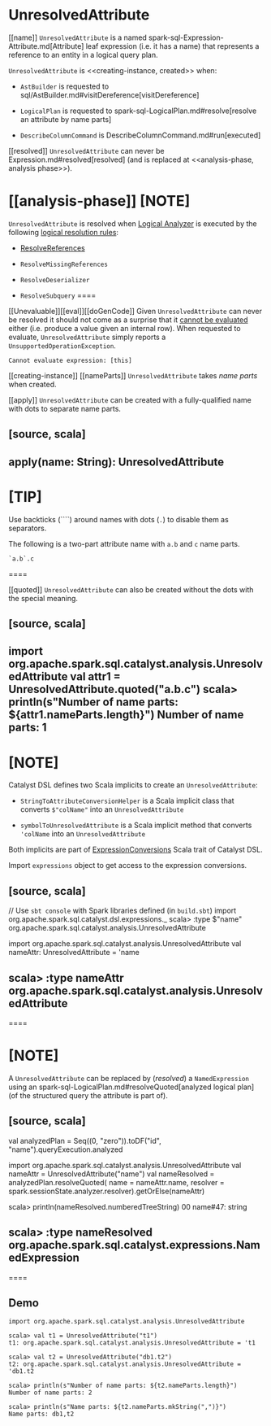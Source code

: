 # UnresolvedAttribute

[[name]]
`UnresolvedAttribute` is a named spark-sql-Expression-Attribute.md[Attribute] leaf expression (i.e. it has a name) that represents a reference to an entity in a logical query plan.

`UnresolvedAttribute` is <<creating-instance, created>> when:

* `AstBuilder` is requested to sql/AstBuilder.md#visitDereference[visitDereference]

* `LogicalPlan` is requested to spark-sql-LogicalPlan.md#resolve[resolve an attribute by name parts]

* `DescribeColumnCommand` is DescribeColumnCommand.md#run[executed]

[[resolved]]
`UnresolvedAttribute` can never be Expression.md#resolved[resolved] (and is replaced at <<analysis-phase, analysis phase>>).

[[analysis-phase]]
[NOTE]
====
`UnresolvedAttribute` is resolved when [Logical Analyzer](../Analyzer.md) is executed by the following [logical resolution rules](../Analyzer.md#Resolution):

* [ResolveReferences](../logical-analysis-rules/ResolveReferences.md#resolve)

* `ResolveMissingReferences`

* `ResolveDeserializer`

* `ResolveSubquery`
====

[[Unevaluable]][[eval]][[doGenCode]]
Given `UnresolvedAttribute` can never be resolved it should not come as a surprise that it [cannot be evaluated](Unevaluable.md) either (i.e. produce a value given an internal row). When requested to evaluate, `UnresolvedAttribute` simply reports a `UnsupportedOperationException`.

```
Cannot evaluate expression: [this]
```

[[creating-instance]]
[[nameParts]]
`UnresolvedAttribute` takes *name parts* when created.

[[apply]]
`UnresolvedAttribute` can be created with a fully-qualified name with dots to separate name parts.

[source, scala]
----
apply(name: String): UnresolvedAttribute
----

[TIP]
====
Use backticks (````) around names with dots (`.`) to disable them as separators.

The following is a two-part attribute name with `a.b` and `c` name parts.

```
`a.b`.c
```
====

[[quoted]]
`UnresolvedAttribute` can also be created without the dots with the special meaning.

[source, scala]
----
import org.apache.spark.sql.catalyst.analysis.UnresolvedAttribute
val attr1 = UnresolvedAttribute.quoted("a.b.c")
scala> println(s"Number of name parts: ${attr1.nameParts.length}")
Number of name parts: 1
----

[NOTE]
====
Catalyst DSL defines two Scala implicits to create an `UnresolvedAttribute`:

* `StringToAttributeConversionHelper` is a Scala implicit class that converts `$"colName"` into an `UnresolvedAttribute`

* `symbolToUnresolvedAttribute` is a Scala implicit method that converts `'colName` into an `UnresolvedAttribute`

Both implicits are part of [ExpressionConversions](../catalyst-dsl/index.md#ExpressionConversions) Scala trait of Catalyst DSL.

Import `expressions` object to get access to the expression conversions.

[source, scala]
----
// Use `sbt console` with Spark libraries defined (in `build.sbt`)
import org.apache.spark.sql.catalyst.dsl.expressions._
scala> :type $"name"
org.apache.spark.sql.catalyst.analysis.UnresolvedAttribute

import org.apache.spark.sql.catalyst.analysis.UnresolvedAttribute
val nameAttr: UnresolvedAttribute = 'name

scala> :type nameAttr
org.apache.spark.sql.catalyst.analysis.UnresolvedAttribute
----
====

[NOTE]
====
A `UnresolvedAttribute` can be replaced by (_resolved_) a `NamedExpression` using an spark-sql-LogicalPlan.md#resolveQuoted[analyzed logical plan] (of the structured query the attribute is part of).

[source, scala]
----
val analyzedPlan = Seq((0, "zero")).toDF("id", "name").queryExecution.analyzed

import org.apache.spark.sql.catalyst.analysis.UnresolvedAttribute
val nameAttr = UnresolvedAttribute("name")
val nameResolved = analyzedPlan.resolveQuoted(
  name = nameAttr.name,
  resolver = spark.sessionState.analyzer.resolver).getOrElse(nameAttr)

scala> println(nameResolved.numberedTreeString)
00 name#47: string

scala> :type nameResolved
org.apache.spark.sql.catalyst.expressions.NamedExpression
----
====

## Demo

```text
import org.apache.spark.sql.catalyst.analysis.UnresolvedAttribute

scala> val t1 = UnresolvedAttribute("t1")
t1: org.apache.spark.sql.catalyst.analysis.UnresolvedAttribute = 't1

scala> val t2 = UnresolvedAttribute("db1.t2")
t2: org.apache.spark.sql.catalyst.analysis.UnresolvedAttribute = 'db1.t2

scala> println(s"Number of name parts: ${t2.nameParts.length}")
Number of name parts: 2

scala> println(s"Name parts: ${t2.nameParts.mkString(",")}")
Name parts: db1,t2
```

